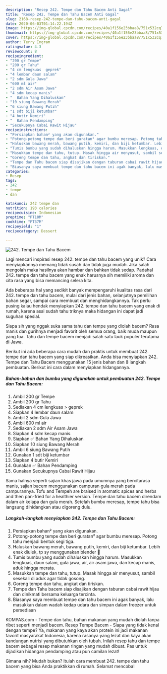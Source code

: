 ```yaml
---
description: "Resep 242. Tempe dan Tahu Bacem Anti Gagal"
title: "Resep 242. Tempe dan Tahu Bacem Anti Gagal"
slug: 2168-resep-242-tempe-dan-tahu-bacem-anti-gagal
date: 2020-06-03T01:14:22.194Z
image: https://img-global.cpcdn.com/recipes/40a1f156e23bbaa8/751x532cq70/242-tempe-dan-tahu-bacem-foto-resep-utama.jpg
thumbnail: https://img-global.cpcdn.com/recipes/40a1f156e23bbaa8/751x532cq70/242-tempe-dan-tahu-bacem-foto-resep-utama.jpg
cover: https://img-global.cpcdn.com/recipes/40a1f156e23bbaa8/751x532cq70/242-tempe-dan-tahu-bacem-foto-resep-utama.jpg
author: Terry Ingram
ratingvalue: 4.3
reviewcount: 8
recipeingredient:
- "200 gr Tempe"
- "200 gr Tahu"
- "4 cm lengkuas  geprek"
- "4 lembar daun salam"
- "2 sdm Gula Jawa"
- "600 ml air"
- "2 sdm Air Asam Jawa"
- "4 sdm kecap manis"
- "  Bahan Yang Dihaluskan"
- "10 siung Bawang Merah"
- "6 siung Bawang Putih"
- "1 sdt biji ketumbar"
- "4 butir Kemiri"
- "  Bahan Pendamping"
- "Secukupnya Cabai Rawit Hijau"
recipeinstructions:
- "Persiapkan bahan² yang akan digunakan."
- "Potong-potong tempe dan beri guratan² agar bumbu meresap. Potong tahu menjadi bentuk segi tiga."
- "Haluskan bawang merah, bawang putih, kemiri, dan biji ketumbar. Lebih enak diulek, tp sy menggunakan blender 🤭"
- "Tumis bumbu yang sudah dihaluskan hingga harum. Masukkan lengkuas, daun salam, gula jawa, air, air asam jawa, dan kecap manis, aduk hingga merata."
- "Masukkan tempe dan tahu, tutup. Masak hingga air menyusut, sambil sesekali di aduk agar tidak gosong."
- "Goreng tempe dan tahu, angkat dan tiriskan."
- "Tempe dan Tahu bacem siap disajikan dengan taburan cabai rawit hijau dan dinikmati bersama keluarga tercinta."
- "Biasanya saya membuat tempe dan tahu bacem ini agak banyak, lalu masukkan dalam wadah kedap udara dan simpan dalam freezer untuk persediaan"
categories:
- Resep
tags:
- 242
- tempe
- dan

katakunci: 242 tempe dan 
nutrition: 193 calories
recipecuisine: Indonesian
preptime: "PT10M"
cooktime: "PT37M"
recipeyield: "1"
recipecategory: Dessert

---
```



![242. Tempe dan Tahu Bacem](https://img-global.cpcdn.com/recipes/40a1f156e23bbaa8/751x532cq70/242-tempe-dan-tahu-bacem-foto-resep-utama.jpg)

Lagi mencari inspirasi resep 242. tempe dan tahu bacem yang unik? Cara menyiapkannya memang tidak susah dan tidak juga mudah. Jika salah mengolah maka hasilnya akan hambar dan bahkan tidak sedap. Padahal 242. tempe dan tahu bacem yang enak harusnya sih memiliki aroma dan cita rasa yang bisa memancing selera kita.

Ada beberapa hal yang sedikit banyak mempengaruhi kualitas rasa dari 242. tempe dan tahu bacem, mulai dari jenis bahan, selanjutnya pemilihan bahan segar, sampai cara membuat dan menghidangkannya. Tak perlu pusing kalau hendak menyiapkan 242. tempe dan tahu bacem yang enak di rumah, karena asal sudah tahu triknya maka hidangan ini dapat jadi suguhan spesial.

Siapa sih yang nggak suka sama tahu dan tempe yang diolah bacem? Rasa manis dan gurihnya menjadi favorit oleh semua orang, baik muda maupun yang tua. Tahu dan tempe bacem menjadi salah satu lauk populer terutama di Jawa.


Berikut ini ada beberapa cara mudah dan praktis untuk membuat 242. tempe dan tahu bacem yang siap dikreasikan. Anda bisa menyiapkan 242. Tempe dan Tahu Bacem menggunakan 15 jenis bahan dan 8 langkah pembuatan. Berikut ini cara dalam menyiapkan hidangannya.

<!--inarticleads1-->

##### Bahan-bahan dan bumbu yang digunakan untuk pembuatan 242. Tempe dan Tahu Bacem:

1. Ambil 200 gr Tempe
1. Ambil 200 gr Tahu
1. Sediakan 4 cm lengkuas &gt; geprek
1. Siapkan 4 lembar daun salam
1. Ambil 2 sdm Gula Jawa
1. Ambil 600 ml air
1. Sediakan 2 sdm Air Asam Jawa
1. Siapkan 4 sdm kecap manis
1. Siapkan  ✅ Bahan Yang Dihaluskan
1. Siapkan 10 siung Bawang Merah
1. Ambil 6 siung Bawang Putih
1. Gunakan 1 sdt biji ketumbar
1. Siapkan 4 butir Kemiri
1. Gunakan  ✅ Bahan Pendamping
1. Gunakan Secukupnya Cabai Rawit Hijau


Sama halnya seperti sajian khas jawa pada umumnya yang bercitarasa manis, sajian bacem menggunakan campuran gula merah pada campurannya. Tofu and Tempeh are braised in aromatic spices and herbs and then pan-fried for a healthier version. Tempe dan tahu bacem direndam dalam air kelapa dan gula merah. Setelah bumbu meresap, tempe tahu bisa langsung dihidangkan atau digoreng dulu. 

<!--inarticleads2-->

##### Langkah-langkah menyiapkan 242. Tempe dan Tahu Bacem:

1. Persiapkan bahan² yang akan digunakan.
1. Potong-potong tempe dan beri guratan² agar bumbu meresap. Potong tahu menjadi bentuk segi tiga.
1. Haluskan bawang merah, bawang putih, kemiri, dan biji ketumbar. Lebih enak diulek, tp sy menggunakan blender 🤭
1. Tumis bumbu yang sudah dihaluskan hingga harum. Masukkan lengkuas, daun salam, gula jawa, air, air asam jawa, dan kecap manis, aduk hingga merata.
1. Masukkan tempe dan tahu, tutup. Masak hingga air menyusut, sambil sesekali di aduk agar tidak gosong.
1. Goreng tempe dan tahu, angkat dan tiriskan.
1. Tempe dan Tahu bacem siap disajikan dengan taburan cabai rawit hijau dan dinikmati bersama keluarga tercinta.
1. Biasanya saya membuat tempe dan tahu bacem ini agak banyak, lalu masukkan dalam wadah kedap udara dan simpan dalam freezer untuk persediaan


KOMPAS.com - Tempe dan tahu, bahan makanan yang mudah diolah tanpa ribet seperti menjadi bacem. Resep Tempe Bacem - Siapa yang tidak kenal dengan tempe? Ya, makanan yang kaya akan protein ini jadi makanan favorit masyarakat Indonesia, karena rasanya yang lezat dan kaya akan kandungan nutrisi yang dibutuhkan oleh tubuh. Inilah resep tahu dan tempe bacem sebagai resep makanan ringan yang mudah dibuat. Pas untuk dijadikan hidangan pendamping atau pun camilan lezat! 

Gimana nih? Mudah bukan? Itulah cara membuat 242. tempe dan tahu bacem yang bisa Anda praktikkan di rumah. Selamat mencoba!
